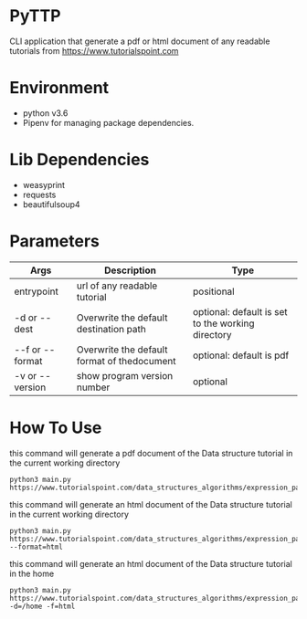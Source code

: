 # PyTTP

CLI application that generate a pdf or html document of any readable tutorials from https://www.tutorialspoint.com

# Environment

- python v3.6
- Pipenv for managing package dependencies.

# Lib Dependencies

- weasyprint
- requests
- beautifulsoup4

# Parameters

| Args            | Description                                 | Type                                              |
| --------------- | ------------------------------------------- | ------------------------------------------------- |
| entrypoint      | url of any readable tutorial                | positional                                        |
| -d or --dest    | Overwrite the default destination path      | optional: default is set to the working directory |
| --f or --format | Overwrite the default format of thedocument | optional: default is pdf                          |
| -v or --version | show program version number                 | optional                                          |

# How To Use

this command will generate a pdf document of the Data structure tutorial in the current working directory

```
python3 main.py https://www.tutorialspoint.com/data_structures_algorithms/expression_parsing.htm
```

this command will generate an html document of the Data structure tutorial in the current working directory

```
python3 main.py https://www.tutorialspoint.com/data_structures_algorithms/expression_parsing.htm --format=html
```

this command will generate an html document of the Data structure tutorial in the home

```
python3 main.py https://www.tutorialspoint.com/data_structures_algorithms/expression_parsing.htm -d=/home -f=html
```
